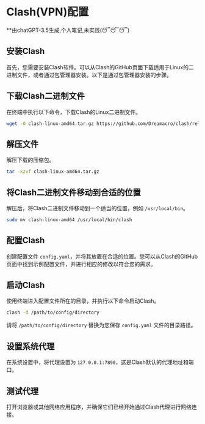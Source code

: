 # Clash(VPN)配置

**由chatGPT-3.5生成,个人笔记,未实践(😴😴😴)

## **安装Clash**

首先，您需要安装Clash软件。可以从Clash的GitHub页面下载适用于Linux的二进制文件，或者通过包管理器安装。以下是通过包管理器安装的步骤。

## **下载Clash二进制文件**

在终端中执行以下命令，下载Clash的Linux二进制文件。

``````bash
wget -O clash-linux-amd64.tar.gz https://github.com/Dreamacro/clash/releases/download/v1.7.0/clash-linux-amd64-v1.7.0.gz
``````

## **解压文件**

解压下载的压缩包。

``````bash
tar -xzvf clash-linux-amd64.tar.gz
``````

## **将Clash二进制文件移动到合适的位置**

解压后，将Clash二进制文件移动到一个适当的位置，例如 `/usr/local/bin`。

``````bash
sudo mv clash-linux-amd64 /usr/local/bin/clash
``````

## **配置Clash**

创建配置文件 `config.yaml`，并将其放置在合适的位置。您可以从Clash的GitHub页面中找到示例配置文件，并进行相应的修改以符合您的需求。

## **启动Clash**

 使用终端进入配置文件所在的目录，并执行以下命令启动Clash。

``````bash
clash -d /path/to/config/directory
``````

请将 `/path/to/config/directory` 替换为您保存 `config.yaml` 文件的目录路径。

## **设置系统代理**

在系统设置中，将代理设置为 `127.0.0.1:7890`，这是Clash默认的代理地址和端口。

## **测试代理**

打开浏览器或其他网络应用程序，并确保它们已经开始通过Clash代理进行网络连接。

